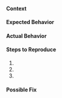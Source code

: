 <!--- Provide a general summary of the issue in the Title above -->

#### Context
<!--- Provide a more detailed introduction to the issue itself, and why you consider it to be a bug -->

#### Expected Behavior
<!--- Tell us what should happen -->

#### Actual Behavior
<!--- Tell us what happens instead -->

#### Steps to Reproduce
<!--- Provide an unambiguous set of steps to -->
<!--- reproduce this bug include code to reproduce, if relevant -->
1.
2.
3.

#### Possible Fix
<!--- Not obligatory, but suggest a fix or reason for the bug -->
